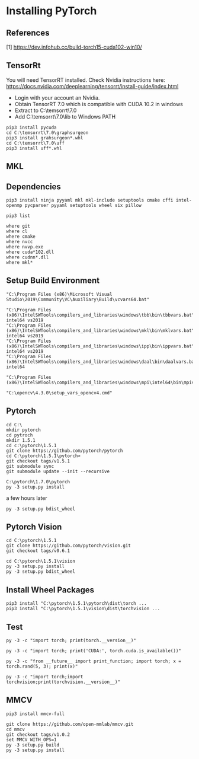 
# Installing PyTorch

## References
[1] https://dev.infohub.cc/build-torch15-cuda102-win10/


## TensorRt
You will need TensorRT installed. Check Nvidia instructions here: https://docs.nvidia.com/deeplearning/tensorrt/install-guide/index.html

* Login with  your account an Nvidia.
* Obtain TensorRT 7.0 which is compatible with CUDA 10.2 in windows  
* Extract to C:\temsorrt\7.0
* Add C:\temsorrt\7.0\lib to Windows PATH
```
pip3 install pycuda
cd C:\temsorrt\7.0\graphsurgeon
pip3 install grahsurgeon*.whl
cd C:\temsorrt\7.0\uff
pip3 install uff*.whl
```

## MKL

## Dependencies
```
pip3 install ninja pyyaml mkl mkl-include setuptools cmake cffi intel-openmp pycparser pyyaml setuptools wheel six pillow
```

```
pip3 list
```

```
where git
where cl
where cmake
where nvcc
where nvvp.exe
where cuda*102.dll
where cudnn*.dll
where mkl*
```

## Setup Build Environment
```
"C:\Program Files (x86)\Microsoft Visual Studio\2019\Community\VC\Auxiliary\Build\vcvars64.bat"

"C:\Program Files (x86)\IntelSWTools\compilers_and_libraries\windows\tbb\bin\tbbvars.bat" intel64 vs2019
"C:\Program Files (x86)\IntelSWTools\compilers_and_libraries\windows\mkl\bin\mklvars.bat" intel64 vs2019
"C:\Program Files (x86)\IntelSWTools\compilers_and_libraries\windows\ipp\bin\ippvars.bat" intel64 vs2019
"C:\Program Files (x86)\IntelSWTools\compilers_and_libraries\windows\daal\bin\daalvars.bat" intel64

"C:\Program Files (x86)\IntelSWTools\compilers_and_libraries\windows\mpi\intel64\bin\mpivars.bat"

"C:\opencv\4.3.0\setup_vars_opencv4.cmd"
```

## Pytorch
```
cd C:\
mkdir pytorch
cd pytroch
mkdir 1.5.1
cd c:\pytorch\1.5.1
git clone https://github.com/pytorch/pytorch
cd C:\pytorch\1.5.1\pytorch>
git checkout tags/v1.5.1
git submodule sync
git submodule update --init --recursive
```

```
C:\pytorch\1.7.0\pytorch
py -3 setup.py install
```
a few hours later
```
py -3 setup.py bdist_wheel
```

## Pytorch Vision
```
cd C:\pytorch\1.5.1
git clone https://github.com/pytorch/vision.git
git checkout tags/v0.6.1
```

```
cd C:\pytorch\1.5.1\vision
py -3 setup.py install
py -3 setup.py bdist_wheel
```


## Install Wheel Packages
```
pip3 install "C:\pytorch\1.5.1\pytorch\dist\torch ...
pip3 install "C:\pytorch\1.5.1\vision\dist\torchvision ...
```

## Test
```
py -3 -c "import torch; print(torch.__version__)"
```
```
py -3 -c "import torch; print('CUDA:', torch.cuda.is_available())"
```

```
py -3 -c "from __future__ import print_function; import torch; x = torch.rand(5, 3); print(x)"
```

```
py -3 -c "import torch;import torchvision;print(torchvision.__version__)"
```

## MMCV
```
pip3 install mmcv-full
```
```
git clone https://github.com/open-mmlab/mmcv.git
cd mmcv
git checkout tags/v1.0.2
set MMCV_WITH_OPS=1 
py -3 setup.py build
py -3 setup.py install
```